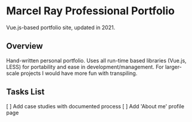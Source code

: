 # Marcel Ray Professional Portfolio
Vue.js-based portfolio site, updated in 2021.

## Overview

Hand-written personal portfolio. Uses all run-time based libraries (Vue.js, LESS) for portability and ease in development/management. For larger-scale projects I would have more fun with transpiling.

## Tasks List

[ ] Add case studies with documented process
[ ] Add 'About me' profile page
